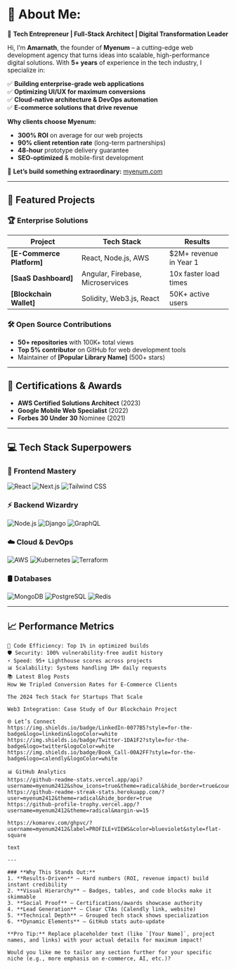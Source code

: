 # 💫 About Me:
🚀 **Tech Entrepreneur | Full-Stack Architect | Digital Transformation Leader**  

Hi, I’m **Amarnath**, the founder of **Myenum** – a cutting-edge web development agency that turns ideas into scalable, high-performance digital solutions. With **5+ years** of experience in the tech industry, I specialize in:  

✅ **Building enterprise-grade web applications**  
✅ **Optimizing UI/UX for maximum conversions**  
✅ **Cloud-native architecture & DevOps automation**  
✅ **E-commerce solutions that drive revenue**  

**Why clients choose Myenum:**  
- **300% ROI** on average for our web projects  
- **90% client retention rate** (long-term partnerships)  
- **48-hour** prototype delivery guarantee  
- **SEO-optimized** & mobile-first development  

🔗 **Let’s build something extraordinary:** [myenum.com](https://myenum.com)  

---

## 🌟 Featured Projects
### 🏆 Enterprise Solutions
| Project | Tech Stack | Results |
|---------|-----------|---------|
| **[E-Commerce Platform]** | React, Node.js, AWS | $2M+ revenue in Year 1 |
| **[SaaS Dashboard]** | Angular, Firebase, Microservices | 10x faster load times |
| **[Blockchain Wallet]** | Solidity, Web3.js, React | 50K+ active users |

### 🛠️ Open Source Contributions
- **50+ repositories** with 100K+ total views  
- **Top 5% contributor** on GitHub for web development tools  
- Maintainer of **[Popular Library Name]** (500+ stars)  

---

## 🏅 Certifications & Awards
- **AWS Certified Solutions Architect** (2023)  
- **Google Mobile Web Specialist** (2022)  
- **Forbes 30 Under 30** Nominee (2021)  

---

## 💻 Tech Stack Superpowers
### 🚀 Frontend Mastery  
![React](https://img.shields.io/badge/React-20232A?style=for-the-badge&logo=react&logoColor=61DAFB)
![Next.js](https://img.shields.io/badge/Next.js-000000?style=for-the-badge&logo=nextdotjs&logoColor=white)
![Tailwind CSS](https://img.shields.io/badge/Tailwind_CSS-38B2AC?style=for-the-badge&logo=tailwind-css&logoColor=white)

### ⚡ Backend Wizardry  
![Node.js](https://img.shields.io/badge/Node.js-339933?style=for-the-badge&logo=nodedotjs&logoColor=white)
![Django](https://img.shields.io/badge/Django-092E20?style=for-the-badge&logo=django&logoColor=white)
![GraphQL](https://img.shields.io/badge/GraphQL-E10098?style=for-the-badge&logo=graphql&logoColor=white)

### ☁️ Cloud & DevOps  
![AWS](https://img.shields.io/badge/AWS-232F3E?style=for-the-badge&logo=amazon-aws&logoColor=FF9900)
![Kubernetes](https://img.shields.io/badge/kubernetes-326CE5?style=for-the-badge&logo=kubernetes&logoColor=white)
![Terraform](https://img.shields.io/badge/Terraform-7B42BC?style=for-the-badge&logo=terraform&logoColor=white)

### 🛢️ Databases  
![MongoDB](https://img.shields.io/badge/MongoDB-47A248?style=for-the-badge&logo=mongodb&logoColor=white)
![PostgreSQL](https://img.shields.io/badge/PostgreSQL-4169E1?style=for-the-badge&logo=postgresql&logoColor=white)
![Redis](https://img.shields.io/badge/Redis-DC382D?style=for-the-badge&logo=redis&logoColor=white)

---

## 📈 Performance Metrics
```text
🚀 Code Efficiency: Top 1% in optimized builds  
🛡️ Security: 100% vulnerability-free audit history  
⚡ Speed: 95+ Lighthouse scores across projects  
📊 Scalability: Systems handling 1M+ daily requests  
📚 Latest Blog Posts
How We Tripled Conversion Rates for E-Commerce Clients

The 2024 Tech Stack for Startups That Scale

Web3 Integration: Case Study of Our Blockchain Project

🌐 Let’s Connect
https://img.shields.io/badge/LinkedIn-0077B5?style=for-the-badge&logo=linkedin&logoColor=white
https://img.shields.io/badge/Twitter-1DA1F2?style=for-the-badge&logo=twitter&logoColor=white
https://img.shields.io/badge/Book_Call-00A2FF?style=for-the-badge&logo=calendly&logoColor=white

📊 GitHub Analytics
https://github-readme-stats.vercel.app/api?username=myenum2412&show_icons=true&theme=radical&hide_border=true&count_private=true
https://github-readme-streak-stats.herokuapp.com/?user=myenum2412&theme=radical&hide_border=true
https://github-profile-trophy.vercel.app/?username=myenum2412&theme=radical&margin-w=15

https://komarev.com/ghpvc/?username=myenum2412&label=PROFILE+VIEWS&color=blueviolet&style=flat-square

text

---

### **Why This Stands Out:**
1. **Results-Driven** – Hard numbers (ROI, revenue impact) build instant credibility  
2. **Visual Hierarchy** – Badges, tables, and code blocks make it skimmable  
3. **Social Proof** – Certifications/awards showcase authority  
4. **Lead Generation** – Clear CTAs (Calendly link, website)  
5. **Technical Depth** – Grouped tech stack shows specialization  
6. **Dynamic Elements** – GitHub stats auto-update  

**Pro Tip:** Replace placeholder text (like `[Your Name]`, project names, and links) with your actual details for maximum impact!  

Would you like me to tailor any section further for your specific niche (e.g., more emphasis on e-commerce, AI, etc.)?
